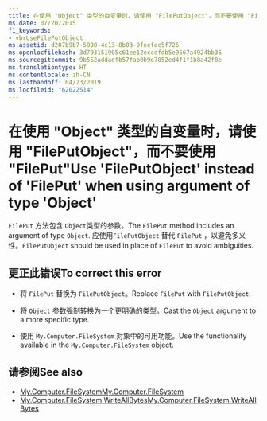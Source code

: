 ```yaml
---
title: 在使用 "Object" 类型的自变量时，请使用 "FilePutObject"，而不要使用 "FilePut"
ms.date: 07/20/2015
f1_keywords:
- vbrUseFilePutObject
ms.assetid: d207b9b7-5898-4c13-8b03-9feefac5f726
ms.openlocfilehash: 3d793151905c61ee12eccdfdb5e9567a4924bb35
ms.sourcegitcommit: 9b552addadfb57fab0b9e7852ed4f1f1b8a42f8e
ms.translationtype: HT
ms.contentlocale: zh-CN
ms.lasthandoff: 04/23/2019
ms.locfileid: "62022514"
---
```

# <a name="use-fileputobject-instead-of-fileput-when-using-argument-of-type-object"></a><span data-ttu-id="46ec8-102">在使用 "Object" 类型的自变量时，请使用 "FilePutObject"，而不要使用 "FilePut"</span><span class="sxs-lookup"><span data-stu-id="46ec8-102">Use 'FilePutObject' instead of 'FilePut' when using argument of type 'Object'</span></span>
<span data-ttu-id="46ec8-103">`FilePut` 方法包含 `Object`类型的参数。</span><span class="sxs-lookup"><span data-stu-id="46ec8-103">The `FilePut` method includes an argument of type `Object`.</span></span> <span data-ttu-id="46ec8-104">应使用`FilePutObject` 替代 `FilePut` ，以避免多义性。</span><span class="sxs-lookup"><span data-stu-id="46ec8-104">`FilePutObject` should be used in place of `FilePut` to avoid ambiguities.</span></span>  
  
## <a name="to-correct-this-error"></a><span data-ttu-id="46ec8-105">更正此错误</span><span class="sxs-lookup"><span data-stu-id="46ec8-105">To correct this error</span></span>  
  
- <span data-ttu-id="46ec8-106">将 `FilePut` 替换为 `FilePutObject`。</span><span class="sxs-lookup"><span data-stu-id="46ec8-106">Replace `FilePut` with `FilePutObject`.</span></span>  
  
- <span data-ttu-id="46ec8-107">将 `Object` 参数强制转换为一个更明确的类型。</span><span class="sxs-lookup"><span data-stu-id="46ec8-107">Cast the `Object` argument to a more specific type.</span></span>  
  
- <span data-ttu-id="46ec8-108">使用 `My.Computer.FileSystem` 对象中的可用功能。</span><span class="sxs-lookup"><span data-stu-id="46ec8-108">Use the functionality available in the `My.Computer.FileSystem` object.</span></span>  
  
## <a name="see-also"></a><span data-ttu-id="46ec8-109">请参阅</span><span class="sxs-lookup"><span data-stu-id="46ec8-109">See also</span></span>

- [<span data-ttu-id="46ec8-110">My.Computer.FileSystem</span><span class="sxs-lookup"><span data-stu-id="46ec8-110">My.Computer.FileSystem</span></span>](xref:Microsoft.VisualBasic.FileIO.FileSystem)
- [<span data-ttu-id="46ec8-111">My.Computer.FileSystem.WriteAllBytes</span><span class="sxs-lookup"><span data-stu-id="46ec8-111">My.Computer.FileSystem.WriteAllBytes</span></span>](xref:Microsoft.VisualBasic.MyServices.FileSystemProxy.WriteAllBytes%2A)
